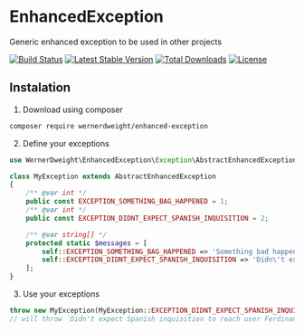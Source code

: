EnhancedException
==

Generic enhanced exception to be used in other projects

[![Build Status](https://travis-ci.org/wernerdweight/EnhancedException.svg?branch=master)](https://travis-ci.org/wernerdweight/EnhancedException)
[![Latest Stable Version](https://poser.pugx.org/wernerdweight/enhanced-exception/v/stable)](https://packagist.org/packages/wernerdweight/enhanced-exception)
[![Total Downloads](https://poser.pugx.org/wernerdweight/enhanced-exception/downloads)](https://packagist.org/packages/wernerdweight/enhanced-exception)
[![License](https://poser.pugx.org/wernerdweight/enhanced-exception/license)](https://packagist.org/packages/wernerdweight/enhanced-exception)

Instalation
--

1) Download using composer

```bash
composer require wernerdweight/enhanced-exception
```

2) Define your exceptions

```php
use WernerDweight\EnhancedException\Exception\AbstractEnhancedException;

class MyException extends AbstractEnhancedException
{
    /** @var int */
    public const EXCEPTION_SOMETHING_BAG_HAPPENED = 1;
    /** @var int */
    public const EXCEPTION_DIDNT_EXPECT_SPANISH_INQUISITION = 2;

    /** @var string[] */
    protected static $messages = [
        self::EXCEPTION_SOMETHING_BAG_HAPPENED => 'Something bad happened! Helpful, I know.',
        self::EXCEPTION_DIDNT_EXPECT_SPANISH_INQUISITION => 'Didn\'t expect Spanish inquisition to reach user %s!',
    ];
}
```

3) Use your exceptions

```php
throw new MyException(MyException::EXCEPTION_DIDNT_EXPECT_SPANISH_INQUISITION, [$user->getUsername()]);
// will throw `Didn't expect Spanish inquisition to reach user Ferdinand II!`
```
